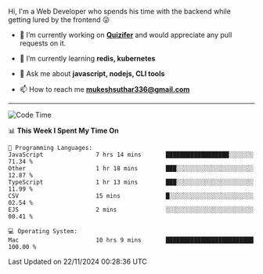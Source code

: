 Hi, I'm a Web Developer who spends his time with the backend while getting lured by the frontend 😜

- 🔭 I’m currently working on **[Quizifer](https://github.com/SutharMukesh/Quizifer/)** and would appreciate any pull requests on it.

- 🌱 I’m currently learning **redis, kubernetes**

- 💬 Ask me about **javascript, nodejs, CLI tools**

- 📫 How to reach me **mukeshsuthar336@gmail.com**

---
<!--START_SECTION:waka-->
![Code Time](http://img.shields.io/badge/Code%20Time-3%2C189%20hrs%2029%20mins-blue)

📊 **This Week I Spent My Time On** 

```text
💬 Programming Languages: 
JavaScript               7 hrs 14 mins       ██████████████████░░░░░░░   71.34 % 
Other                    1 hr 18 mins        ███░░░░░░░░░░░░░░░░░░░░░░   12.87 % 
TypeScript               1 hr 13 mins        ███░░░░░░░░░░░░░░░░░░░░░░   11.99 % 
CSV                      15 mins             █░░░░░░░░░░░░░░░░░░░░░░░░   02.54 % 
EJS                      2 mins              ░░░░░░░░░░░░░░░░░░░░░░░░░   00.41 % 

💻 Operating System: 
Mac                      10 hrs 9 mins       █████████████████████████   100.00 % 
```


 Last Updated on 22/11/2024 00:28:36 UTC
<!--END_SECTION:waka-->
